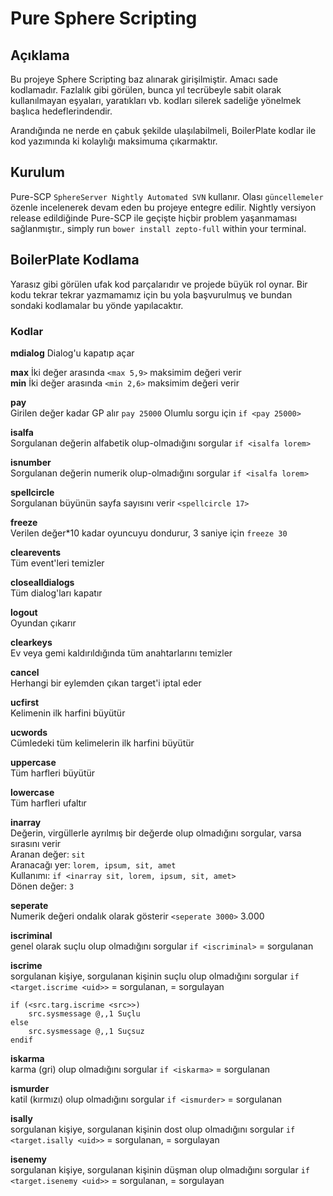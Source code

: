 # Pure Sphere Scripting
## Açıklama
Bu projeye Sphere Scripting baz alınarak girişilmiştir. Amacı sade kodlamadır. Fazlalık gibi görülen, bunca yıl tecrübeyle sabit olarak kullanılmayan eşyaları, yaratıkları vb. kodları silerek sadeliğe yönelmek başlıca hedeflerindendir.

Arandığında ne nerde en çabuk şekilde ulaşılabilmeli, BoilerPlate kodlar ile kod yazımında ki kolaylığı maksimuma çıkarmaktır.

## Kurulum
Pure-SCP ``SphereServer Nightly Automated SVN`` kullanır. Olası ``güncellemeler`` özenle incelenerek devam eden bu projeye entegre edilir. Nightly versiyon release edildiğinde Pure-SCP ile geçişte hiçbir problem yaşanmaması sağlanmıştır., simply run `bower install zepto-full` within your terminal.

## BoilerPlate Kodlama
Yarasız gibi görülen ufak kod parçalarıdır ve projede büyük rol oynar. Bir kodu tekrar tekrar yazmamamız için bu yola başvurulmuş ve bundan sondaki kodlamalar bu yönde yapılacaktır.

### Kodlar
**mdialog**
Dialog'u kapatıp açar

**max**
İki değer arasında ``<max 5,9>`` maksimim değeri verir  
**min**
İki değer arasında ``<min 2,6>`` maksimim değeri verir

**pay**<br />
Girilen değer kadar GP alır ``pay 25000``
Olumlu sorgu için ``if <pay 25000>``

**isalfa**<br />
Sorgulanan değerin alfabetik olup-olmadığını sorgular ``if <isalfa lorem>``

**isnumber**<br />
Sorgulanan değerin numerik olup-olmadığını sorgular ``if <isalfa lorem>``

**spellcircle**<br />
Sorgulanan büyünün sayfa sayısını verir ``<spellcircle 17>``

**freeze**<br />
Verilen değer*10 kadar oyuncuyu dondurur, 3 saniye için ``freeze 30``

**clearevents**<br />
Tüm event'leri temizler

**closealldialogs**<br />
Tüm dialog'ları kapatır

**logout**<br />
Oyundan çıkarır

**clearkeys**<br />
Ev veya gemi kaldırıldığında tüm anahtarlarını temizler

**cancel**<br />
Herhangi bir eylemden çıkan target'i iptal eder

**ucfirst**<br />
Kelimenin ilk harfini büyütür

**ucwords**<br />
Cümledeki tüm kelimelerin ilk harfini büyütür

**uppercase**<br />
Tüm harfleri büyütür

**lowercase**<br />
Tüm harfleri ufaltır

**inarray**<br />
Değerin, virgüllerle ayrılmış bir değerde olup olmadığını sorgular, varsa sırasını verir<br />
Aranan değer: ``sit``<br />
Aranacağı yer: ``lorem, ipsum, sit, amet``<br />
Kullanımı: ``if <inarray sit, lorem, ipsum, sit, amet>``<br />
Dönen değer: ``3``<br />

**seperate**<br />
Numerik değeri ondalık olarak gösterir ``<seperate 3000>`` 3.000

**iscriminal**<br />
genel olarak suçlu olup olmadığını sorgular ``if <iscriminal>`` <uid> = sorgulanan

**iscrime**<br />
sorgulanan kişiye, sorgulanan kişinin suçlu olup olmadığını sorgular ``if <target.iscrime <uid>>`` <target> = sorgulanan, <uid> = sorgulayan
````
if (<src.targ.iscrime <src>>)
	src.sysmessage @,,1 Suçlu
else
	src.sysmessage @,,1 Suçsuz
endif
````

**iskarma**<br />
karma (gri) olup olmadığını sorgular ``if <iskarma>`` <uid> = sorgulanan

**ismurder**<br />
katil (kırmızı) olup olmadığını sorgular ``if <ismurder>`` <uid> = sorgulanan

**isally**<br />
sorgulanan kişiye, sorgulanan kişinin dost olup olmadığını sorgular ``if <target.isally <uid>>`` <target> = sorgulanan, <uid> = sorgulayan

**isenemy**<br />
sorgulanan kişiye, sorgulanan kişinin düşman olup olmadığını sorgular ``if <target.isenemy <uid>>`` <target> = sorgulanan, <uid> = sorgulayan

